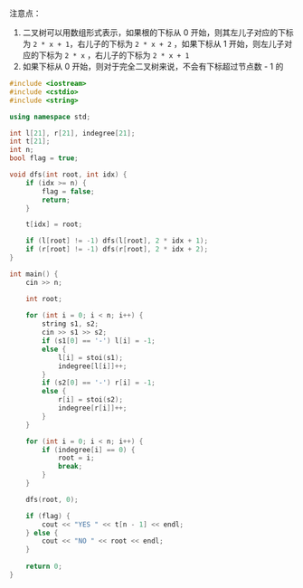 注意点：

1. 二叉树可以用数组形式表示，如果根的下标从 0 开始，则其左儿子对应的下标为 `2 * x + 1`，右儿子的下标为 `2 * x + 2` ，如果下标从 1 开始，则左儿子对应的下标为 `2 * x` ，右儿子的下标为 `2 * x + 1`
2. 如果下标从 0 开始，则对于完全二叉树来说，不会有下标超过节点数 - 1 的

```cpp
#include <iostream>
#include <cstdio>
#include <string>

using namespace std;

int l[21], r[21], indegree[21];
int t[21];
int n;
bool flag = true;

void dfs(int root, int idx) {
    if (idx >= n) {
        flag = false;
        return;
    }

    t[idx] = root;

    if (l[root] != -1) dfs(l[root], 2 * idx + 1);
    if (r[root] != -1) dfs(r[root], 2 * idx + 2);
}

int main() {
    cin >> n;

    int root;
    
    for (int i = 0; i < n; i++) {
        string s1, s2;
        cin >> s1 >> s2;
        if (s1[0] == '-') l[i] = -1;
        else {
            l[i] = stoi(s1);
            indegree[l[i]]++;
        }
        if (s2[0] == '-') r[i] = -1;
        else {
            r[i] = stoi(s2);
            indegree[r[i]]++;
        }
    }

    for (int i = 0; i < n; i++) {
        if (indegree[i] == 0) {
            root = i;
            break;
        }
    }

    dfs(root, 0);

    if (flag) {
        cout << "YES " << t[n - 1] << endl;
    } else {
        cout << "NO " << root << endl;
    }
    
    return 0;
}
```
